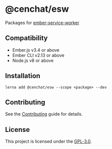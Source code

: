 @cenchat/esw
==============================================================================

Packages for [ember-service-worker](https://github.com/dockyard/ember-service-worker)


Compatibility
------------------------------------------------------------------------------

* Ember.js v3.4 or above
* Ember CLI v2.13 or above
* Node.js v8 or above


Installation
------------------------------------------------------------------------------

```
lerna add @cenchat/esw --scope <package> --dev
```


Contributing
------------------------------------------------------------------------------

See the [Contributing](CONTRIBUTING.md) guide for details.


License
------------------------------------------------------------------------------

This project is licensed under the [GPL-3.0](../../LICENSE).
